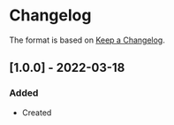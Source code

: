 # Changelog
The format is based on [Keep a Changelog](https://keepachangelog.com/en/1.0.0/).

## [1.0.0] - 2022-03-18
### Added
- Created
